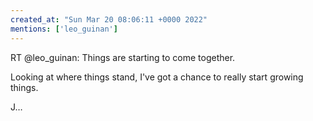 ```yaml
---
created_at: "Sun Mar 20 08:06:11 +0000 2022"
mentions: ['leo_guinan']
---
```


RT @leo_guinan: Things are starting to come together.

Looking at where things stand,  I've got a chance to really start growing things.

J…